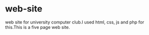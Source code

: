 # web-site
web site for university computer club.I used html, css, js and php for this.This is a five page web site.
